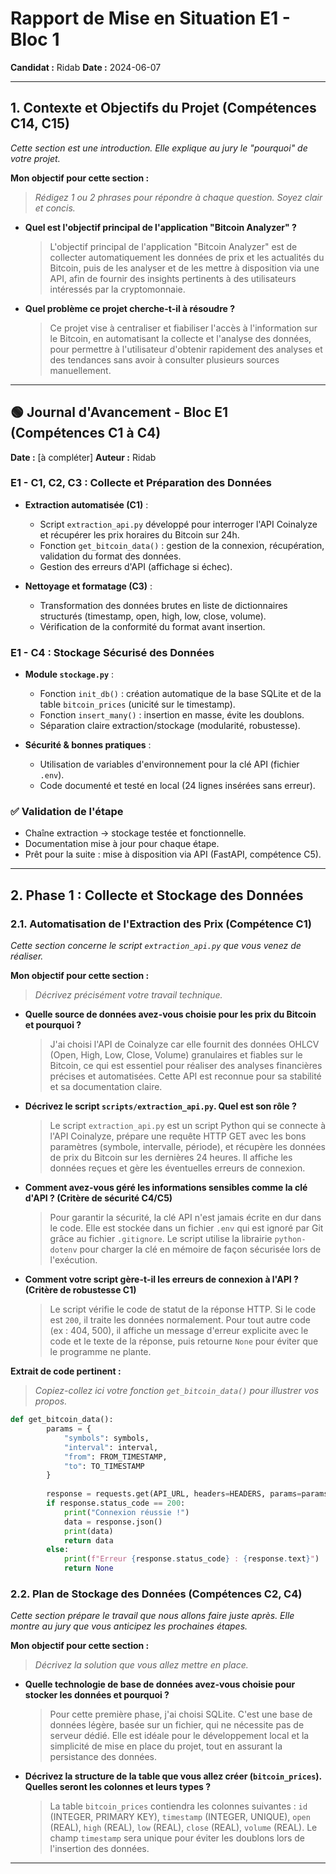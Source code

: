 # Rapport de Mise en Situation E1 - Bloc 1

**Candidat :** Ridab
**Date :** 2024-06-07

---

## 1. Contexte et Objectifs du Projet (Compétences C14, C15)

*Cette section est une introduction. Elle explique au jury le "pourquoi" de votre projet.*

**Mon objectif pour cette section :**
> *Rédigez 1 ou 2 phrases pour répondre à chaque question. Soyez clair et concis.*

- **Quel est l'objectif principal de l'application "Bitcoin Analyzer" ?**
  > L'objectif principal de l'application "Bitcoin Analyzer" est de collecter automatiquement les données de prix et les actualités du Bitcoin, puis de les analyser et de les mettre à disposition via une API, afin de fournir des insights pertinents à des utilisateurs intéressés par la cryptomonnaie.

- **Quel problème ce projet cherche-t-il à résoudre ?**
  > Ce projet vise à centraliser et fiabiliser l'accès à l'information sur le Bitcoin, en automatisant la collecte et l'analyse des données, pour permettre à l'utilisateur d'obtenir rapidement des analyses et des tendances sans avoir à consulter plusieurs sources manuellement.

---

## 🟢 Journal d'Avancement - Bloc E1 (Compétences C1 à C4)

**Date :** [à compléter]
**Auteur :** Ridab

### E1 - C1, C2, C3 : Collecte et Préparation des Données

- **Extraction automatisée (C1)** :
  - Script `extraction_api.py` développé pour interroger l'API Coinalyze et récupérer les prix horaires du Bitcoin sur 24h.
  - Fonction `get_bitcoin_data()` : gestion de la connexion, récupération, validation du format des données.
  - Gestion des erreurs d'API (affichage si échec).

- **Nettoyage et formatage (C3)** :
  - Transformation des données brutes en liste de dictionnaires structurés (timestamp, open, high, low, close, volume).
  - Vérification de la conformité du format avant insertion.

### E1 - C4 : Stockage Sécurisé des Données

- **Module `stockage.py`** :
  - Fonction `init_db()` : création automatique de la base SQLite et de la table `bitcoin_prices` (unicité sur le timestamp).
  - Fonction `insert_many()` : insertion en masse, évite les doublons.
  - Séparation claire extraction/stockage (modularité, robustesse).

- **Sécurité & bonnes pratiques** :
  - Utilisation de variables d'environnement pour la clé API (fichier `.env`).
  - Code documenté et testé en local (24 lignes insérées sans erreur).

### ✅ Validation de l'étape

- Chaîne extraction → stockage testée et fonctionnelle.
- Documentation mise à jour pour chaque étape.
- Prêt pour la suite : mise à disposition via API (FastAPI, compétence C5).

---

## 2. Phase 1 : Collecte et Stockage des Données

### 2.1. Automatisation de l'Extraction des Prix (Compétence C1)

*Cette section concerne le script `extraction_api.py` que vous venez de réaliser.*

**Mon objectif pour cette section :**
> *Décrivez précisément votre travail technique.*

- **Quelle source de données avez-vous choisie pour les prix du Bitcoin et pourquoi ?**
  > J'ai choisi l'API de Coinalyze car elle fournit des données OHLCV (Open, High, Low, Close, Volume) granulaires et fiables sur le Bitcoin, ce qui est essentiel pour réaliser des analyses financières précises et automatisées. Cette API est reconnue pour sa stabilité et sa documentation claire.

- **Décrivez le script `scripts/extraction_api.py`. Quel est son rôle ?**
  > Le script `extraction_api.py` est un script Python qui se connecte à l'API Coinalyze, prépare une requête HTTP GET avec les bons paramètres (symbole, intervalle, période), et récupère les données de prix du Bitcoin sur les dernières 24 heures. Il affiche les données reçues et gère les éventuelles erreurs de connexion.

- **Comment avez-vous géré les informations sensibles comme la clé d'API ? (Critère de sécurité C4/C5)**
  > Pour garantir la sécurité, la clé API n'est jamais écrite en dur dans le code. Elle est stockée dans un fichier `.env` qui est ignoré par Git grâce au fichier `.gitignore`. Le script utilise la librairie `python-dotenv` pour charger la clé en mémoire de façon sécurisée lors de l'exécution.

- **Comment votre script gère-t-il les erreurs de connexion à l'API ? (Critère de robustesse C1)**
  > Le script vérifie le code de statut de la réponse HTTP. Si le code est `200`, il traite les données normalement. Pour tout autre code (ex : 404, 500), il affiche un message d'erreur explicite avec le code et le texte de la réponse, puis retourne `None` pour éviter que le programme ne plante.

**Extrait de code pertinent :**
> *Copiez-collez ici votre fonction `get_bitcoin_data()` pour illustrer vos propos.*

```python
def get_bitcoin_data():
        params = {
            "symbols": symbols,
            "interval": interval,
            "from": FROM_TIMESTAMP,
            "to": TO_TIMESTAMP
        }
        
        response = requests.get(API_URL, headers=HEADERS, params=params)
        if response.status_code == 200:
            print("Connexion réussie !")
            data = response.json()
            print(data)
            return data
        else:
            print(f"Erreur {response.status_code} : {response.text}")
            return None
```

### 2.2. Plan de Stockage des Données (Compétences C2, C4)

*Cette section prépare le travail que nous allons faire juste après. Elle montre au jury que vous anticipez les prochaines étapes.*

**Mon objectif pour cette section :**
> *Décrivez la solution que vous allez mettre en place.*

- **Quelle technologie de base de données avez-vous choisie pour stocker les données et pourquoi ?**
  > Pour cette première phase, j'ai choisi SQLite. C'est une base de données légère, basée sur un fichier, qui ne nécessite pas de serveur dédié. Elle est idéale pour le développement local et la simplicité de mise en place du projet, tout en assurant la persistance des données.

- **Décrivez la structure de la table que vous allez créer (`bitcoin_prices`). Quelles seront les colonnes et leurs types ?**
  > La table `bitcoin_prices` contiendra les colonnes suivantes : `id` (INTEGER, PRIMARY KEY), `timestamp` (INTEGER, UNIQUE), `open` (REAL), `high` (REAL), `low` (REAL), `close` (REAL), `volume` (REAL). Le champ `timestamp` sera unique pour éviter les doublons lors de l'insertion des données.

--- 
